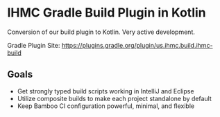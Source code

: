 # IHMC Gradle Build Plugin in Kotlin

Conversion of our build plugin to Kotlin. Very active development.

Gradle Plugin Site: https://plugins.gradle.org/plugin/us.ihmc.build.ihmc-build

## Goals

- Get strongly typed build scripts working in IntelliJ and Eclipse
- Utilize composite builds to make each project standalone by default
- Keep Bamboo CI configuration powerful, minimal, and flexible
